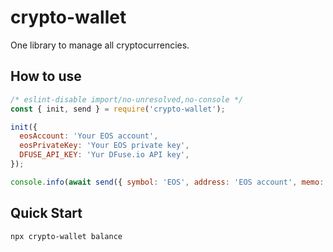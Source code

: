 # crypto-wallet

One library to manage all cryptocurrencies.

## How to use

```javascript
/* eslint-disable import/no-unresolved,no-console */
const { init, send } = require('crypto-wallet');

init({
  eosAccount: 'Your EOS account',
  eosPrivateKey: 'Your EOS private key',
  DFUSE_API_KEY: 'Yur DFuse.io API key',
});

console.info(await send({ symbol: 'EOS', address: 'EOS account', memo: 'EOS memo' }, '0.0001'));
```

## Quick Start

```bash
npx crypto-wallet balance
```
